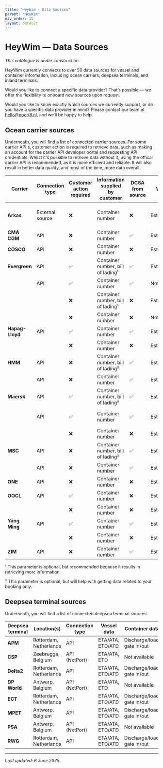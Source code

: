 ```yaml
---
title: "HeyWim - Data Sources"
parent: "HeyWim"
nav_order: 15
layout: default
---
```



# HeyWim — Data Sources
*This catalogue is under construction.*
 
HeyWim currently connects to over 50 data sources for vessel and container information, including ocean carriers, deepsea terminals, and inland terminals.

Would you like to connect a specific data provider? That’s possible — we offer the flexibility to onboard new sources upon request.

Would you like to know exactly which sources we currently support, or do you have a specific data provider in mind? Please contact our team at hello@poort8.nl, and we’ll be happy to help.

## Ocean carrier sources
Underneath, you will find a list of connected carrier sources. For some carrier API's, customer action is required to retrieve data, such as making an account for the carrier API developer portal and requesting API credentials. Whilst it's possible to retrieve data without it, using the offical carrier API is recommended, as it is more efficient and reliable. It will also result in better data quality, and most of the time, more data overall.

| Carrier         | Connection type | Customer action required | Information supplied by customer  | DCSA from source | Vessel data      | Container data   | Notes                               |
| --------------- | --------------- | ------------------------ | --------------------------------- | ---------------- | ---------------- | ---------------- | ----------------------------------- |
| **Arkas**       | External source | ❌                       | Container number                  | ❌               | Estimated/actual | Actual           | EDT available; No times, dates only |
| **CMA CGM**     | API             | ❌                       | Container number                  | ✅               | Estimated/actual | Estimated/actual |                                     |
| **COSCO**       | API             | ❌                       | Container number                  | ❌               | Estimated/actual | Actual           |                                     |
| **Evergreen**   | API             | ✅                       | Container number, bill of lading¹ | ✅               | Estimated/actual | Actual           |                                     |
|                 | API             | ✅                       | Container number                  | ✅               | Not available    | Actual           |                                     |
|                 |                 | ❌                       | Container number, bill of lading¹ | ❌               | Estimated        | Actual           | No times, dates only                |
|                 |                 | ❌                       | Container number                  | ❌               | Not available    | Actual           | No times, dates only                |
| **Hapag-Lloyd** | API             | ✅                       | Container number                  | ✅               | Estimated/actual | Estimated/actual |                                     |
|                 |                 | ❌                       | Container number                  | ❌               | Estimated/actual | Actual           |                                     |
| **HMM**         | API             | ❌                       | Container number, bill of lading² | ✅               | Estimated/actual | Estimated/actual |                                     |
|                 | API             | ❌                       | Container number                  | ✅               | Estimated/actual | Estimated/actual |                                     |
| **Maersk**      | API             | ✅                       | Container number, bill of lading² | ✅               | Estimated/actual | Actual           | Truck/rail ETA/ETD's available      |
|                 | API             | ✅                       | Container number                  | ✅               | Estimated/actual | Actual           | Truck/rail ETA/ETD's available      |
|                 |                 | ❌                       | Container number                  | ❌               | Estimated/actual | Actual           |                                     |
| **MSC**         | API             | ❌                       | Container number, bill of lading² | ✅               | Estimated/actual | Actual           |                                     |
|                 | API             | ❌                       | Container number                  | ✅               | Estimated/actual | Actual           |                                     |
| **ONE**         | API             | ❌                       | Container number                  | ❌               | Estimated/actual | Estimated/actual |                                     |
| **OOCL**        | API             | ✅                       | Container number                  | ❌               | Estimated/actual | Actual           |                                     |
|                 |                 | ❌                       | Container number                  | ❌               | Estimated/actual | Actual           |                                     |
| **Yang Ming**   | API             | ✅                       | Container number                  | ✅               | Estimated/actual | Actual           |                                     |
|                 |                 | ❌                       | Container number                  | ❌               | Estimated/actual | Actual           |                                     |
| **ZIM**         | API             | ❌                       | Container number                  | ✅               | Estimated/actual | Actual           |                                     |

¹ This parameter is optional, but recommended because it results in retrieving more information.

² This parameter is optional, but will help with getting data related to your booking only.


## Deepsea terminal sources
Underneath, you will find a list of connected deepsea terminal sources.

| Deepsea terminal | Location(s)            | Connection type | Vessel data       | Container data              | Cargo opening/closing |
| ---------------- | ---------------------- | --------------- | ----------------- | --------------------------- | --------------------- |
| **APM**          | Rotterdam, Netherlands | API             | ETA/ATA, ETD/ATD  | Discharge/load, gate in/out | Yes                   |
| **CSP**          | Zeebrugge, Belgium     | API (NxtPort)   | ETA/ATA, ETD      | Not available               | Opening only          |
| **Delta2**       | Rotterdam, Netherlands | API             | ETA/ATA, ETD/ATD  | Discharge/load, gate in/out | Yes                   |
| **DP World**     | Antwerp, Belgium       | API (NxtPort)   | ETA/ATA, ETD      | Not available               | Opening only          |
| **ECT**          | Rotterdam, Netherlands | API             | ETA/ATA, ETD/ATD  | Discharge/load, gate in/out | Yes                   |
| **MPET**         | Antwerp, Belgium       | API             | ETA/ATA, ETD/ATD  | Discharge/load, gate in/out | Yes                   |
| **PSA**          | Antwerp, Belgium       | API (NxtPort)   | ETA/ATA, ETD/ATD  | Not available               | Opening only          |
| **RWG**          | Rotterdam, Netherlands | API             | ETA/ATA, ETD/ATD  | Discharge/load, gate in/out | Yes                   |

---
*Last updated: 6 June 2025*